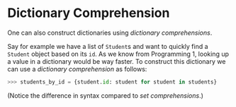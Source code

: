 # Dictionary Comprehension

One can also construct dictionaries using _dictionary comprehensions_.

Say for example we have a list of `Student`s and want to quickly find a `Student` object based on its `id`. As we know from Programming 1, looking up a value in a dictionary would be way faster. To construct this dictionary we can use a _dictionary comprehension_ as follows:

```python
>>> students_by_id = {student.id: student for student in students}
```
(Notice the difference in syntax compared to _set comprehensions_.)
